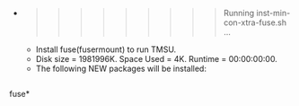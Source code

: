 * >>>>>>>>> Running inst-min-con-xtra-fuse.sh ...
  * Install fuse(fusermount) to run TMSU.
  * Disk size = 1981996K. Space Used = 4K. Runtime = 00:00:00:00.
  * The following NEW packages will be installed:
  ```bash
fuse*
  ```
